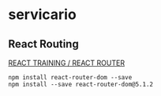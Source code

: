 # servicario

## React Routing
[REACT TRAINING / REACT ROUTER](https://reacttraining.com/react-router/web/guides/quick-start)

```
npm install react-router-dom --save
npm install --save react-router-dom@5.1.2
```